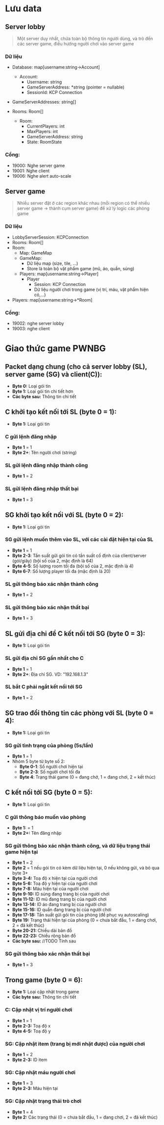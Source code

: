 # Lưu data

## Server lobby

> Một server duy nhất, chứa toàn bộ thông tin người dùng, và trỏ đến các server game, điều hướng người chơi vào server game

### Dữ liệu

- Database: map[username:string->Account]
  - Account:
    - Username: string
    - GameServerAddress: \*string (pointer = nullable)
    - SessionId: KCP Connection

- GameServerAddresses: string\[]
- Rooms: Room[]
  - Room:
    - CurrentPlayers: int
    - MaxPlayers: int
    - GameServerAddress: string
    - State: RoomState

### Cổng:

- 19000: Nghe server game
- 19001: Nghe client
- 19006: Nghe alert auto-scale

## Server game

> Nhiều server đặt ở các region khác nhau (mỗi region có thể nhiều server game -> thành cụm server game) để xử lý logic các phòng game

### Dữ liệu

- LobbyServerSession: KCPConnection
- Rooms: Room\[]
- Room:
  - Map: GameMap
  - GameMap:
    - Dữ liệu map (size, tile, ...)
    - Store là toàn bộ vật phẩm game (mũ, áo, quần, súng)
  - Players: map[username:string->Player]
    - Player
      - Session: KCP Connection
      - Dữ liệu người chơi trong game (vị trí, máu, vật phẩm hiện có,...)
- Players: map[username:string->*Room]

### Cổng:

-   19002: nghe server lobby
-   19003: nghe client

# Giao thức game PWNBG

## Packet dạng chung (cho cả server lobby (SL), server game (SG) và client(C)):

-   **Byte 0:** Loại gói tin
-   **Byte 1:** Loại gói tin chi tiết hơn
-   **Các byte sau:** Thông tin chi tiết

## C khởi tạo kết nối tới SL (byte 0 = 1):

-   **Byte 1:** Loại gói tin

### C gửi lệnh đăng nhập

-   **Byte 1** = 1
-   **Byte 2+**: Tên người chơi (string)

### SL gửi lệnh đăng nhập thành công

-   **Byte 1** = 2

### SL gửi lệnh đăng nhập thất bại

-   **Byte 1** = 3

## SG khởi tạo kết nối với SL (byte 0 = 2):

-   **Byte 1:** Loại gói tin

### SG gửi lệnh muốn thêm vào SL, với các cài đặt hiện tại của SL

-   **Byte 1** = 1
-   **Byte 2-3**: Tần suất gửi gói tin có tần suất cố định của client/server (gói/giây) (bội số của 2, mặc định là 64)
-   **Byte 4-5**: Số lượng room tối đa (bội số của 2, mặc định là 4)
-   **Byte 6-7**: Số lượng player tối đa (mặc định là 20)

### SL gửi thông báo xác nhận thành công

-   **Byte 1** = 2

### SL gửi thông báo xác nhận thất bại

-   **Byte 1** = 3

## SL gửi địa chỉ để C kết nối tới SG (byte 0 = 3):

-   **Byte 1:** Loại gói tin

### SL gửi địa chỉ SG gần nhất cho C

-   **Byte 1** = 1
-   **Byte 2+**: Địa chỉ SG. VD: "192.168.1.3"

### SL bắt C phải ngắt kết nối tới SG

-   **Byte 1** = 2

## SG trao đổi thông tin các phòng với SL (byte 0 = 4):

-   **Byte 1:** Loại gói tin

### SG gửi tình trạng của phòng (5s/lần)

- **Byte 1** = 1
- Nhóm 5 byte từ byte số 2:
  - **Byte 0-1**: Số người chơi hiện tại
  - **Byte 2-3**: Số người chơi tối đa
  - **Byte 4**: Trạng thái game (0 = đang chờ, 1 = đang chơi, 2 = kết thúc)

## C kết nối tới SG (byte 0 = 5):

-   **Byte 1:** Loại gói tin

### C gửi thông báo muốn vào phòng

- **Byte 1:** = 1
- **Byte 2+:** Tên đăng nhập

### SG gửi thông báo xác nhận thành công, và dữ liệu trạng thái game hiện tại

- **Byte 1** = 2
- **Byte 2** = 1 nếu gói tin có kèm dữ liệu hiện tại, 0 nếu không gửi, và bỏ qua byte 3+
- **Byte 3-4:** Toạ độ x hiện tại của người chơi
- **Byte 5-6:** Toạ độ y hiện tại của người chơi
- **Byte 7-8:** Máu hiện tại của người chơi
- **Byte 9-10:** ID súng đang trang bị của người chơi
- **Byte 11-12:** ID mũ đang trang bị của người chơi
- **Byte 13-14:** ID áo đang trang bị của người chơi
- **Byte 15-16:** ID quần đang trang bị của người chơi
- **Byte 17-18:** Tần suất gửi gói tin của phòng (để phục vụ autoscaling)
- **Byte 19:** Trạng thái hiện tại của phòng  (0 = chưa bắt đầu, 1 = đang chơi, 2 = đã kết thúc)
- **Byte 20-21:** Chiều dài bản đồ
- **Byte 22-23:** Chiều rộng bản đồ
- **Các byte sau:** //TODO Tính sau

### SG gửi thông báo xác nhận thất bại

-   **Byte 1** = 3

## Trong game (byte 0 = 6):

-   **Byte 1:** Loại cập nhật trong game
-   **Các byte sau:** Thông tin chi tiết

### C: Cập nhật vị trí người chơi

-   **Byte 1** = 1
-   **Byte 2-3:** Toạ độ x
-   **Byte 4-5:** Toạ độ y

### SG: Cập nhật item (trang bị mới nhặt được) của người chơi

-   **Byte 1** = 2
-   **Byte 2-3:** ID item

### SG: Cập nhật máu người chơi

- **Byte 1** = 3
- **Byte 2-3:** Máu hiện tại

### SG: Cập nhật trạng thái trò chơi

- **Byte 1** = 4
- **Byte 2:** Các trạng thái (0 = chưa bắt đầu, 1 = đang chơi, 2 = đã kết thúc)
